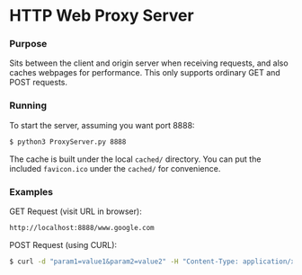 # HTTP Web Proxy Server

### Purpose

Sits between the client and origin server when receiving requests, and also caches webpages for performance. This only supports ordinary GET and POST requests.

### Running

To start the server, assuming you want port 8888:
```bash
$ python3 ProxyServer.py 8888
```

The cache is built under the local `cached/` directory. You can put the included `favicon.ico` under the `cached/` for convenience.

### Examples

GET Request (visit URL in browser):
```txt
http://localhost:8888/www.google.com
```

POST Request (using CURL):
```bash
$ curl -d "param1=value1&param2=value2" -H "Content-Type: application/x-www-form-urlencoded" -X POST http://localhost:8888/httpbin.org/post
```